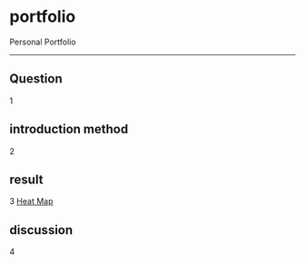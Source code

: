 # portfolio
Personal Portfolio
<hr>


## Question
1
## introduction method
2
## result
3 [Heat Map](http://localhost:8888/view/computational%20thinking/project/map.html)
## discussion
4
